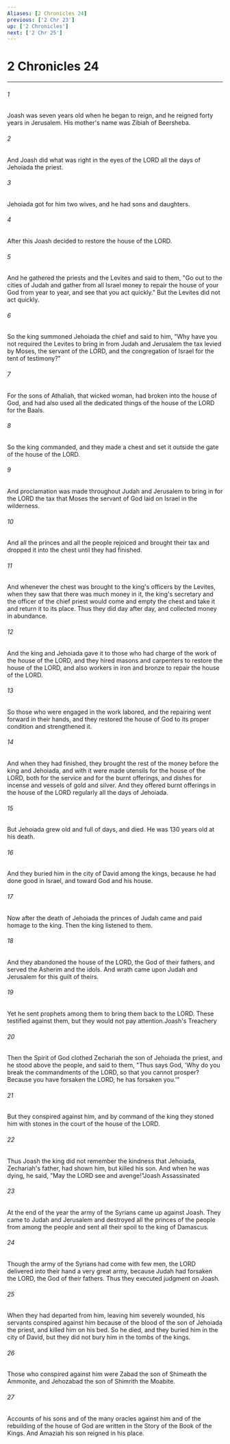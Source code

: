 ```yaml
---
Aliases: [2 Chronicles 24]
previous: ['2 Chr 23']
up: ['2 Chronicles']
next: ['2 Chr 25']
---
```

# 2 Chronicles 24

***

 

###### 1 
Joash was seven years old when he began to reign, and he reigned forty years in Jerusalem. His mother's name was Zibiah of Beersheba. 
 

###### 2 
And Joash did what was right in the eyes of the LORD all the days of Jehoiada the priest. 
 

###### 3 
Jehoiada got for him two wives, and he had sons and daughters.
 
 

###### 4 
After this Joash decided to restore the house of the LORD. 
 

###### 5 
And he gathered the priests and the Levites and said to them, "Go out to the cities of Judah and gather from all Israel money to repair the house of your God from year to year, and see that you act quickly." But the Levites did not act quickly. 
 

###### 6 
So the king summoned Jehoiada the chief and said to him, "Why have you not required the Levites to bring in from Judah and Jerusalem the tax levied by Moses, the servant of the LORD, and the congregation of Israel for the tent of testimony?" 
 

###### 7 
For the sons of Athaliah, that wicked woman, had broken into the house of God, and had also used all the dedicated things of the house of the LORD for the Baals.
 
 

###### 8 
So the king commanded, and they made a chest and set it outside the gate of the house of the LORD. 
 

###### 9 
And proclamation was made throughout Judah and Jerusalem to bring in for the LORD the tax that Moses the servant of God laid on Israel in the wilderness. 
 

###### 10 
And all the princes and all the people rejoiced and brought their tax and dropped it into the chest until they had finished. 
 

###### 11 
And whenever the chest was brought to the king's officers by the Levites, when they saw that there was much money in it, the king's secretary and the officer of the chief priest would come and empty the chest and take it and return it to its place. Thus they did day after day, and collected money in abundance. 
 

###### 12 
And the king and Jehoiada gave it to those who had charge of the work of the house of the LORD, and they hired masons and carpenters to restore the house of the LORD, and also workers in iron and bronze to repair the house of the LORD. 
 

###### 13 
So those who were engaged in the work labored, and the repairing went forward in their hands, and they restored the house of God to its proper condition and strengthened it. 
 

###### 14 
And when they had finished, they brought the rest of the money before the king and Jehoiada, and with it were made utensils for the house of the LORD, both for the service and for the burnt offerings, and dishes for incense and vessels of gold and silver. And they offered burnt offerings in the house of the LORD regularly all the days of Jehoiada.
 
 

###### 15 
But Jehoiada grew old and full of days, and died. He was 130 years old at his death. 
 

###### 16 
And they buried him in the city of David among the kings, because he had done good in Israel, and toward God and his house.
 
 

###### 17 
Now after the death of Jehoiada the princes of Judah came and paid homage to the king. Then the king listened to them. 
 

###### 18 
And they abandoned the house of the LORD, the God of their fathers, and served the Asherim and the idols. And wrath came upon Judah and Jerusalem for this guilt of theirs. 
 

###### 19 
Yet he sent prophets among them to bring them back to the LORD. These testified against them, but they would not pay attention.Joash's Treachery
 
 

###### 20 
Then the Spirit of God clothed Zechariah the son of Jehoiada the priest, and he stood above the people, and said to them, "Thus says God, 'Why do you break the commandments of the LORD, so that you cannot prosper? Because you have forsaken the LORD, he has forsaken you.'" 
 

###### 21 
But they conspired against him, and by command of the king they stoned him with stones in the court of the house of the LORD. 
 

###### 22 
Thus Joash the king did not remember the kindness that Jehoiada, Zechariah's father, had shown him, but killed his son. And when he was dying, he said, "May the LORD see and avenge!"Joash Assassinated
 
 

###### 23 
At the end of the year the army of the Syrians came up against Joash. They came to Judah and Jerusalem and destroyed all the princes of the people from among the people and sent all their spoil to the king of Damascus. 
 

###### 24 
Though the army of the Syrians had come with few men, the LORD delivered into their hand a very great army, because Judah had forsaken the LORD, the God of their fathers. Thus they executed judgment on Joash.
 
 

###### 25 
When they had departed from him, leaving him severely wounded, his servants conspired against him because of the blood of the son of Jehoiada the priest, and killed him on his bed. So he died, and they buried him in the city of David, but they did not bury him in the tombs of the kings. 
 

###### 26 
Those who conspired against him were Zabad the son of Shimeath the Ammonite, and Jehozabad the son of Shimrith the Moabite. 
 

###### 27 
Accounts of his sons and of the many oracles against him and of the rebuilding of the house of God are written in the Story of the Book of the Kings. And Amaziah his son reigned in his place.
 
